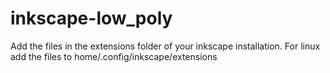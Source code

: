 # inkscape-low_poly
Add the files in the extensions folder of your inkscape installation.
For linux add the files to home/.config/inkscape/extensions

